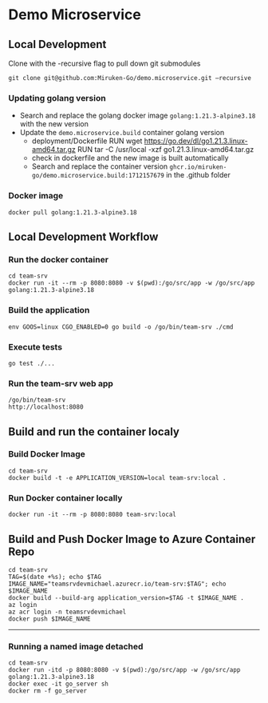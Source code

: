 # Demo Microservice

## Local Development

Clone with the -recursive flag to pull down git submodules

    git clone git@github.com:Miruken-Go/demo.microservice.git —recursive

### Updating golang version

* Search and replace the golang docker image `golang:1.21.3-alpine3.18` with the new version
* Update the `demo.microservice.build` container golang version 
    * deployment/Dockerfile
            RUN wget https://go.dev/dl/go1.21.3.linux-amd64.tar.gz
            RUN tar -C /usr/local -xzf go1.21.3.linux-amd64.tar.gz
    * check in dockerfile and the new image is built automatically
    * Search and replace the container version `ghcr.io/miruken-go/demo.microservice.build:1712157679` in the .github folder

### Docker image

    docker pull golang:1.21.3-alpine3.18

## Local Development Workflow

### Run the docker container

    cd team-srv
    docker run -it --rm -p 8080:8080 -v $(pwd):/go/src/app -w /go/src/app golang:1.21.3-alpine3.18

### Build the application

    env GOOS=linux CGO_ENABLED=0 go build -o /go/bin/team-srv ./cmd

### Execute tests

    go test ./...

### Run the team-srv web app

    /go/bin/team-srv
    http://localhost:8080

## Build and run the container localy

### Build Docker Image

    cd team-srv
    docker build -t -e APPLICATION_VERSION=local team-srv:local .
    
### Run Docker container locally

    docker run -it --rm -p 8080:8080 team-srv:local

## Build and Push Docker Image to Azure Container Repo

    cd team-srv
    TAG=$(date +%s); echo $TAG
    IMAGE_NAME="teamsrvdevmichael.azurecr.io/team-srv:$TAG"; echo $IMAGE_NAME
    docker build --build-arg application_version=$TAG -t $IMAGE_NAME .
    az login
    az acr login -n teamsrvdevmichael   
    docker push $IMAGE_NAME

---

### Running a named image detached

    cd team-srv
    docker run -itd -p 8080:8080 -v $(pwd):/go/src/app -w /go/src/app golang:1.21.3-alpine3.18
    docker exec -it go_server sh
    docker rm -f go_server
